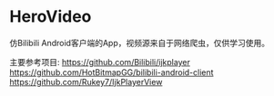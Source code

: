 # HeroVideo
仿Bilibili Android客户端的App，视频源来自于网络爬虫，仅供学习使用。

主要参考项目:
https://github.com/Bilibili/ijkplayer
https://github.com/HotBitmapGG/bilibili-android-client
https://github.com/Rukey7/IjkPlayerView
